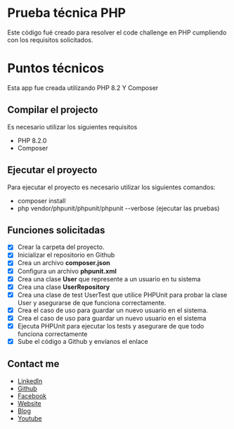 # Prueba técnica PHP
Este código fué creado para resolver el code challenge en PHP cumpliendo con los requisitos solicitados.

# Puntos técnicos
Esta app fue creada utilizando PHP 8.2 Y Composer

## Compilar el projecto

Es necesario utilizar los siguientes requisitos 
- PHP 8.2.0
- Composer

## Ejecutar el proyecto
Para ejecutar el proyecto es necesario utilizar los siguientes comandos:
- composer install
- php vendor/phpunit/phpunit/phpunit --verbose (ejecutar las pruebas)


## Funciones solicitadas

- [X]  Crear la carpeta del proyecto.
- [X]  Inicializar el repositorio en Github
- [X]  Crea un archivo **composer.json**
- [X]  Configura un archivo **phpunit.xml**
- [X]  Crea una clase **User** que represente a un usuario en tu sistema
- [X]  Crea una clase **UserRepository**
- [X]  Crea una clase de test UserTest que utilice PHPUnit para probar la clase User y asegurarse de que funciona correctamente.
- [X]  Crea el caso de uso para guardar un nuevo usuario en el sistema.
- [X]  Crea el caso de uso para guardar un nuevo usuario en el sistema
- [X]  Ejecuta PHPUnit para ejecutar los tests y asegurare de que todo funciona correctamente
- [X]  Sube el código a Github y envíanos el enlace

## Contact me
- [LinkedIn](https://www.linkedin.com/in/davidgb2021/)
- [Github](https://github.com/daviddagb2)
- [Facebook](https://www.facebook.com/gonzalezblanchard)
- [Website](https://gonzalezblanchard.com/)
- [Blog](https://blanchardspace.wordpress.com/)
- [Youtube](https://www.youtube.com/channel/UC29eg7ri7dhUe-bxULgVQ8w)

